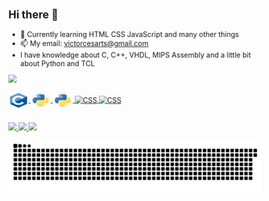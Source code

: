 ## Hi there 👋
- 🧠 Currently learning HTML CSS JavaScript and many other things
- 📫 My email: victorcesarts@gmail.com
- I have knowledge about C, C++, VHDL, MIPS Assembly and a little bit about Python and TCL

 <div>
  <a href="https://github.com/victorcesarts">
  <img height="180em" src="https://github-readme-stats.vercel.app/api?username=victorcesarts&show_icons=true&theme=dark&include_all_commits=true&count_private=true"/>
</div>
<div style="display: inline_block"><br>
  <img align="center" alt="C" height="30" width="40" src="https://raw.githubusercontent.com/devicons/devicon/master/icons/c/c-original.svg">
 <img align="center" alt="Python" height="30" width="40" src="https://raw.githubusercontent.com/devicons/devicon/master/icons/python/python-original.svg">
  <img align="center" alt="Python" height="30" width="40" src="https://raw.githubusercontent.com/devicons/devicon/master/icons/python/python-original.svg">
 <img align="center" alt="CSS" height="30" width= "40" src="https://raw.githubusercontent.com/gh/devicons/devicon/icons/css3/css3-original.svg" >
 <img align="center" alt="CSS" height="30" width= "40" src="https://raw.githubusercontent.com/gh/devicons/devicon/icons/html5/html5-original.svg" />

</div>
  
  ##
  
  <div> 
   <a href="https://instagram.com/victor_csaar" target="_blank"><img src="https://img.shields.io/badge/-Instagram-%23E4405F?style=for-the-  badge&logo=instagram&logoColor=white" target="_blank">
   </a>
  <a href = "mailto:victorcesarts@gmail.com"><img src="https://img.shields.io/badge/-Gmail-%23333?style=for-the-badge&logo=gmail&logoColor=white" target="_blank">
   </a>
  <a href="https://www.linkedin.com/in/victor-cesar-teixeira-santos/" target="_blank"><img src="https://img.shields.io/badge/-LinkedIn-%230077B5?style=for-the-badge&logo=linkedin&logoColor=white" target="_blank">
   </a> 
 
  ![Snake animation](https://github.com/victorcesarts/victorcesarts/blob/output/github-contribution-grid-snake.svg)
 
</div>

